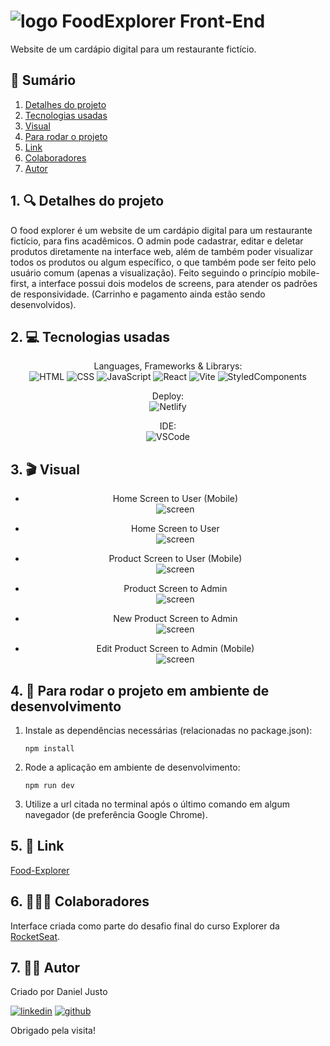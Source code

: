 # ![logo](https://github.com/DanJusto/Front_Food/blob/main/src/assets/polygon.svg) FoodExplorer Front-End
Website de um cardápio digital para um restaurante fictício.

## 📜 Sumário
1. [Detalhes do projeto](https://github.com/DanJusto/Front_Food#1--detalhes-do-projeto)
2. [Tecnologias usadas](https://github.com/DanJusto/Front_Food#2--tecnologias-usadas)
3. [Visual](https://github.com/DanJusto/Front_Food#3--visual)
4. [Para rodar o projeto](https://github.com/DanJusto/Front_Food#4--para-rodar-o-projeto-em-ambiente-de-desenvolvimento)
5. [Link](https://github.com/DanJusto/Front_Food#5--link)
6. [Colaboradores](https://github.com/DanJusto/Front_Food#6--colaboradores)
7. [Autor](https://github.com/DanJusto/Front_Food#7--autor)

## 1. 🔍 Detalhes do projeto
O food explorer é um website de um cardápio digital para um restaurante fictício, para fins acadêmicos. O admin pode cadastrar, editar e deletar produtos diretamente na interface web, além de também poder visualizar todos os produtos ou algum específico, o que também pode ser feito pelo usuário comum (apenas a visualização).
Feito seguindo o princípio mobile-first, a interface possui dois modelos de screens, para atender os padrões de responsividade.
(Carrinho e pagamento ainda estão sendo desenvolvidos).

## 2. 💻 Tecnologias usadas
<div align="center">

Languages, Frameworks & Librarys:   
![HTML](https://img.shields.io/badge/HTML5-E34F26?style=for-the-badge&logo=html5&logoColor=white)
![CSS](https://img.shields.io/badge/CSS3-1572B6?style=for-the-badge&logo=css3&logoColor=white)
![JavaScript](https://img.shields.io/badge/JavaScript-323330?style=for-the-badge&logo=javascript&logoColor=F7DF1E)
![React](https://img.shields.io/badge/React-20232A?style=for-the-badge&logo=react&logoColor=61DAFB)
![Vite](https://img.shields.io/badge/Vite-B73BFE?style=for-the-badge&logo=vite&logoColor=FFD62E)
![StyledComponents](https://img.shields.io/badge/styled--components-DB7093?style=for-the-badge&logo=styled-components&logoColor=white)

Deploy:  
![Netlify](https://img.shields.io/badge/Netlify-00C7B7?style=for-the-badge&logo=netlify&logoColor=white)

IDE:  
![VSCode](https://img.shields.io/badge/VSCode-0078D4?style=for-the-badge&logo=visual%20studio%20code&logoColor=white)

</div>

## 3. 🎬 Visual
<div align="center">

* Home Screen to User (Mobile)  
![screen](https://github.com/DanJusto/Project_FoodExplorer/blob/main/images/Mobile-Home-User.png)  
  
* Home Screen to User  
![screen](https://github.com/DanJusto/Project_FoodExplorer/blob/main/images/Home-User.png)  
  
* Product Screen to User (Mobile)  
![screen](https://github.com/DanJusto/Project_FoodExplorer/blob/main/images/Mobile-Product-User.png)  
  
* Product Screen to Admin  
![screen](https://github.com/DanJusto/Project_FoodExplorer/blob/main/images/Product-Admin.png)  
  
* New Product Screen to Admin  
![screen](https://github.com/DanJusto/Project_FoodExplorer/blob/main/images/New-Admin.png)  
  
* Edit Product Screen to Admin (Mobile)  
![screen](https://github.com/DanJusto/Project_FoodExplorer/blob/main/images/New-Admin.png)  

</div>

## 4. 🔌 Para rodar o projeto em ambiente de desenvolvimento
1. Instale as dependências necessárias (relacionadas no package.json):

    ```
    npm install
    ```
2. Rode a aplicação em ambiente de desenvolvimento:

    ```
    npm run dev
    ```
3. Utilize a url citada no terminal após o último comando em algum navegador (de preferência Google Chrome).

## 5. 🔗 Link
[Food-Explorer](https://food-explorer29.netlify.app/)

## 6. 🧑‍🤝‍🧑 Colaboradores
Interface criada como parte do desafio final do curso Explorer da [RocketSeat](https://www.rocketseat.com.br/).

## 7. 👨‍💻 Autor
Criado por Daniel Justo  
  
[![linkedin](https://img.shields.io/badge/linkedin-0A66C2?style=for-the-badge&logo=linkedin&logoColor=white)](https://www.linkedin.com/in/danielmjusto/)
[![github](https://img.shields.io/badge/GitHub-100000?style=for-the-badge&logo=github&logoColor=white)](https://github.com/DanJusto)  
  
Obrigado pela visita!